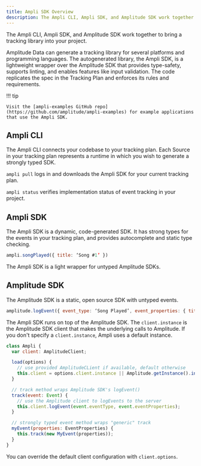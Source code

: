 ```yaml
---
title: Ampli SDK Overview
description: The Ampli CLI, Ampli SDK, and Amplitude SDK work together to bring a tracking library into your project.
---
```


The Ampli CLI, Ampli SDK, and Amplitude SDK work together to bring a tracking library into your project.

Amplitude Data can generate a tracking library for several platforms and programming languages. The autogenerated
library, the Ampli SDK, is a lightweight wrapper over the Amplitude SDK that provides type-safety, supports linting,
and enables features like input validation. The code replicates the spec in the Tracking Plan and enforces its rules
and requirements.

!!! tip

    Visit the [ampli-examples GitHub repo](https://github.com/amplitude/ampli-examples) for example applications
    that use the Ampli SDK.

## Ampli CLI

The Ampli CLI connects your codebase to your tracking plan. Each Source in your tracking plan represents a runtime
in which you wish to generate a strongly typed SDK.

`ampli pull` logs in and downloads the Ampli SDK for your current tracking plan.

`ampli status` verifies implementation status of event tracking in your project.

## Ampli SDK

The Ampli SDK is a dynamic, code-generated SDK. It has strong types for the events in your tracking plan, and
provides autocomplete and static type checking.

 ```js
 ampli.songPlayed({ title: ‘Song #1’ })
 ```

 The Ampli SDK is a light wrapper for untyped Amplitude SDKs.

## Amplitude SDK

The Amplitude SDK is a static, open source SDK with untyped events.

 ```js
 amplitude.logEvent({ event_type: ‘Song Played’, event_properties: { title: ‘Song #1’ }})
 ```

The Ampli SDK runs on top of the Amplitude SDK.
 The `client.instance` is the Amplitude SDK client that makes the underlying calls to Amplitude. If you don't specify a `client.instance`, Ampli uses a default instance.

```js
class Ampli {
  var client: AmplitudeClient;

  load(options) {
    // use provided AmplitudeCLient if available, default otherwise
    this.client = options.client.instance || Amplitude.getInstance().init(...);
  }

  // track method wraps Amplitude SDK's logEvent()
  track(event: Event) {
    // use the Amplitude client to logEvents to the server
    this.client.logEvent(event.eventType, event.eventProperties);
  }

  // strongly typed event method wraps "generic" track
  myEvent(properties: EventProperties) {
    this.track(new MyEvent(properties));
  }
}
```

You can override the default client configuration with `client.options`.
